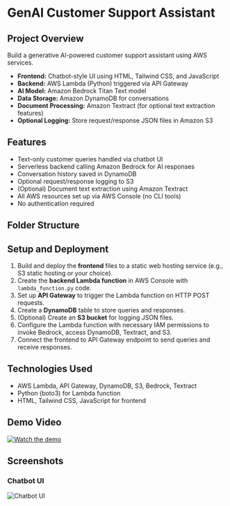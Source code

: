 # GenAI Customer Support Assistant

## Project Overview
Build a generative AI-powered customer support assistant using AWS services.

- **Frontend:** Chatbot-style UI using HTML, Tailwind CSS, and JavaScript  
- **Backend:** AWS Lambda (Python) triggered via API Gateway  
- **AI Model:** Amazon Bedrock Titan Text model  
- **Data Storage:** Amazon DynamoDB for conversations  
- **Document Processing:** Amazon Textract (for optional text extraction features)  
- **Optional Logging:** Store request/response JSON files in Amazon S3  

## Features
- Text-only customer queries handled via chatbot UI  
- Serverless backend calling Amazon Bedrock for AI responses  
- Conversation history saved in DynamoDB  
- Optional request/response logging to S3  
- (Optional) Document text extraction using Amazon Textract  
- All AWS resources set up via AWS Console (no CLI tools)  
- No authentication required  

## Folder Structure


## Setup and Deployment

1. Build and deploy the **frontend** files to a static web hosting service (e.g., S3 static hosting or your choice).  
2. Create the **backend Lambda function** in AWS Console with `lambda_function.py` code.  
3. Set up **API Gateway** to trigger the Lambda function on HTTP POST requests.  
4. Create a **DynamoDB** table to store queries and responses.  
5. (Optional) Create an **S3 bucket** for logging JSON files.  
6. Configure the Lambda function with necessary IAM permissions to invoke Bedrock, access DynamoDB, Textract, and S3.  
7. Connect the frontend to API Gateway endpoint to send queries and receive responses.  

## Technologies Used
- AWS Lambda, API Gateway, DynamoDB, S3, Bedrock, Textract  
- Python (boto3) for Lambda function  
- HTML, Tailwind CSS, JavaScript for frontend  

## Demo Video
[![Watch the demo](https://img.youtube.com/vi/PiqXBlOxfZI/0.jpg)](https://www.youtube.com/watch?v=PiqXBlOxfZI)

## Screenshots

### Chatbot UI
![Chatbot UI](frontend/assets/UI.png)



